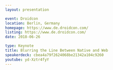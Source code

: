 ```yaml
---
layout: presentation

event: Droidcon
location: Berlin, Germany
homepage: https://www.de.droidcon.com/
listing: https://www.de.droidcon.com/
date: 2018-06-26

type: Keynote
title: Blurring the Line Between Native and Web
speakerdeck: cbea4a79f2624068be21342a104c9260
youtube: yd-Xztr4fyY
---
```

